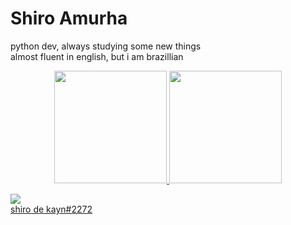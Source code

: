 # Shiro Amurha

python dev, always studying some new things <br>
almost fluent in english, but i am brazillian <br>


<div align="center">
  <a href="https://github.com/shiroamurha">
  <img height="180em" src="https://github-readme-stats.vercel.app/api?username=shiroamurha&show_icons=true&theme=dracula&include_all_commits=true&count_private=true"/>
  <img height="180em" src="https://github-readme-stats.vercel.app/api/top-langs/?username=shiroamurha&layout=compact&langs_count=7&theme=dracula"/>
</div>

<img src="https://img.shields.io/badge/Discord-7289DA?style=for-the-badge&logo=discord&logoColor=white"> <br>
shiro de kayn#2272
